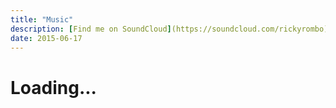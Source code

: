```yaml
---
title: "Music"
description: [Find me on SoundCloud](https://soundcloud.com/rickyrombo)
date: 2015-06-17
---
```

# Loading...